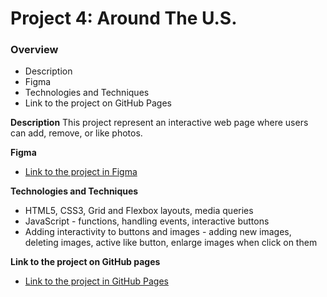 # Project 4: Around The U.S.

### Overview

- Description
- Figma
- Technologies and Techniques
- Link to the project on GitHub Pages

**Description**
This project represent an interactive web page where users can add, remove, or like photos.

**Figma**

- [Link to the project in Figma](https://www.figma.com/file/SurN1jaeEQIhuZEDMhmWWf/Sprint-4-Around-The-U.S.-desktop-mobile?node-id=0%3A1)

**Technologies and Techniques**

- HTML5, CSS3, Grid and Flexbox layouts, media queries
- JavaScript - functions, handling events, interactive buttons
- Adding interactivity to buttons and images - adding new images, deleting images, active like button, enlarge images when click on them

**Link to the project on GitHub pages**

- [Link to the project in GitHub Pages](https://tomerasulin.github.io/web_project_4/)
